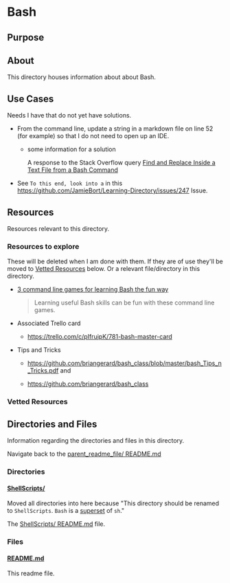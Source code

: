# Bash

## Purpose

<!-- The purpose of this directory is to [...]. -->

## About

This directory houses information about about Bash.

<!-- [Some information about this directory.] -->

## Use Cases

Needs I have that do not yet have solutions.

- From the command line, update a string in a markdown file on line 52 (for example) so that I do not need to open up an IDE.

  - some information for a solution

    A response to the Stack Overflow query [Find and Replace Inside a Text File from a Bash Command](https://stackoverflow.com/a/525612)

- See `To this end, look into a` in this https://github.com/JamieBort/Learning-Directory/issues/247 Issue.

## Resources

Resources relevant to this directory.

### Resources to explore

These will be deleted when I am done with them. If they are of use they'll be moved to [Vetted Resources](#vetted-resources) below. Or a relevant file/directory in this directory.

- [3 command line games for learning Bash the fun way](https://opensource.com/article/19/10/learn-bash-command-line-games)

  > Learning useful Bash skills can be fun with these command line games.

- Associated Trello card

  - https://trello.com/c/pIfruipK/781-bash-master-card

- Tips and Tricks

  - https://github.com/briangerard/bash_class/blob/master/bash_Tips_n_Tricks.pdf and

  - https://github.com/briangerard/bash_class

### Vetted Resources

## Directories and Files

Information regarding the directories and files in this directory.

Navigate back to the [parent_readme_file/ README.md](../README.md)

### Directories

#### [ShellScripts/](./ShellScripts)

Moved all directories into here because "This directory should be renamed to `ShellScripts`. `Bash` is a [superset](https://stackoverflow.com/a/5725297/8210460) of `sh`."

The [ShellScripts/ README.md](./ShellScripts/README.md) file.

### Files

<!-- #### [name_of_other_file_in_here.extension]()

[About_this_file.]

[More_info_about_this_file.] -->

#### [README.md](./README.md)

This readme file.
